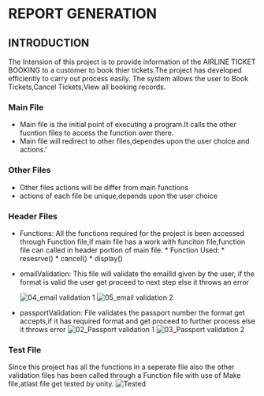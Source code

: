 # REPORT GENERATION

## INTRODUCTION
The Intension of this project is to provide information of the AIRLINE TICKET BOOKING to a customer to book thier tickets.The project has developed efficiently to carry out process easily.
The system allows the user to Book Tickets,Cancel Tickets,View all booking records.

### Main File
  * Main file is the initial point of executing a program.It calls the other fucntion files to access the function over there.
  * Main file will redirect to other files,dependes upon the user choice and actions.'
  
### Other Files

  * Other files actions will be differ from main functions
  * actions of each file be unique,depends upon the user choice
  
### Header Files

  * Functions:
              All the functions required for the project is been accessed through Function file,if main file has a work with funciton file,function file can called in header portion of main file.
                * Function Used:
                            * resesrve()
                            * cancel()
                            * display()
  * emailValidation:
               This file will validate the emailId given by the user, if the format is valid the user get proceed to next step else it throws an error
              
     ![04_email validation 1](https://user-images.githubusercontent.com/66021448/161214033-ed00ec1b-6228-42e0-a45a-e03d4125e1eb.png) 
     ![05_email validation 2](https://user-images.githubusercontent.com/66021448/161214043-6d5a1f93-1a51-4e1a-89fc-5cbb29cf794a.png)
  * passportValidation:
               File validates the passport number the format get accepts,if it has required format and get proceed to further process else it throws error
     ![02_Passport validation 1](https://user-images.githubusercontent.com/66021448/161214063-a5628993-8cff-41cd-9a22-54bb095a40f0.png)
     ![03_Passport validation 2](https://user-images.githubusercontent.com/66021448/161214070-e5a66a3b-0a37-49ce-9f9c-92c14d8012b1.png)
     
### Test File
Since this project has all the functions in a seperate file also the other validation files has been called through a Function file with use of Make file,atlast file get tested by unity.
![Tested](https://user-images.githubusercontent.com/66021448/161215672-12598d8d-3964-49c6-a4b4-78c5432c652c.png)
  
                    
  

